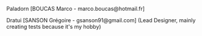 <p>Paladorn [BOUCAS Marco - marco.boucas@hotmail.fr] </p>
<p>Dratui [SANSON Grégoire - gsanson91@gmail.com] (Lead Designer, mainly creating tests because it's my hobby) </p>
